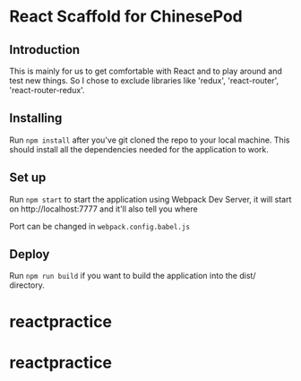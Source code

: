 React Scaffold for ChinesePod
============
## Introduction
This is mainly for us to get comfortable with React and to play around and
test new things. So I chose to exclude libraries like 'redux', 'react-router',
'react-router-redux'.

## Installing
Run `npm install` after you've git cloned the repo to your local machine.
This should install all the dependencies needed  for the application to work.

## Set up
Run `npm start` to start the application using Webpack Dev Server, it will
start on http://localhost:7777 and it'll also tell you where

Port can be changed in `webpack.config.babel.js`

## Deploy
Run `npm run build` if you want to build the application into the dist/
directory.
# reactpractice
# reactpractice
